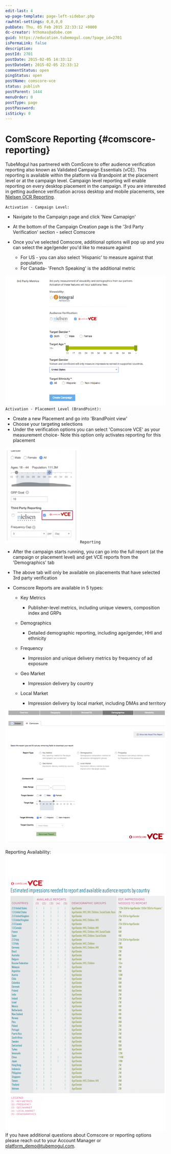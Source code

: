 ```yaml
---
edit-last: 4
wp-page-template: page-left-sidebar.php
rawhtml-settings: 0,0,0,0
pubDate: Thu, 05 Feb 2015 22:33:12 +0000
dc-creator: hthomas@adobe.com
guid: https://education.tubemogul.com/?page_id=2701
isPermaLink: false
description: 
postId: 2701
postDate: 2015-02-05 14:33:12
postDateGmt: 2015-02-05 22:33:12
commentStatus: open
pingStatus: open
postName: comscore-vce
status: publish
postParent: 1444
menuOrder: 0
postType: page
postPassword: 
isSticky: 0
---
```


# ComScore Reporting {#comscore-reporting}

TubeMogul has partnered with ComScore to offer audience verification reporting also known as Validated Campaign Essentials (vCE). This reporting is available within the platform via Brandpoint at the placement level or at the campaign level.
Campaign level reporting will enable reporting on every desktop placement in the campaign. If you are interested in getting audience verification across desktop and mobile placements, see [Nielsen OCR Reporting](nielsen-ocr-reporting.md).

 
`Activation - Campaign Level:`

* Navigate to the Campaign page and click 'New Camapign'
* At the bottom of the Campaign Creation page is the '3rd Party Verification' section - select Comscore
* Once you've selected Comscore, additional options will pop up and you can select the age/gender you'd like to measure against

    * For US - you can also select 'Hispanic' to measure against that population
    * For Canada- 'French Speaking' is the additional metric

[ ![comscore-campaign](assets/comscore-campaign1.png)](assets/comscore-campaign1.png)
`Activation - Placement Level (BrandPoint):`

* Create a new Placement and go into 'BrandPoint view'
* Choose your targeting selections
* Under the verification options you can select 'Comscore VCE' as your measurement choice- Note this option only activates reporting for this placement

[ ![comscore-bp](assets/comscore-bp1-230x300.png)](assets/comscore-bp1.png)
`Reporting`

* After the campaign starts running, you can go into the full report (at the campaign or placement level) and get VCE reports from the 'Demographics' tab
* The above tab will only be available on placements that have selected 3rd party verification
* Comscore Reports are available in 5 types:

    * Key Metrics

        * Publisher-level metrics, including unique viewers, composition index and GRPs

    * Demographics

        * Detailed demographic reporting, including age/gender, HHI and ethnicity

    * Frequency

        * Impression and unique delivery metrics by frequency of ad exposure

    * Geo Market

        * Impression delivery by country

    * Local Market

        * Impression delivery by local market, including DMAs and territory

[ ![comscore-reporting](assets/comscore-reporting.png)](assets/comscore-reporting.png)

 

Reporting Availability:
[ ![vCE minimums and reporting by country](assets/vce-minimums-and-reporting-by-country-597x1024.png)](assets/vce-minimums-and-reporting-by-country.png)If you have additional questions about Comscore or reporting options please reach out to your Account Manager or platform_demo@tubemogul.com. 